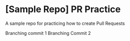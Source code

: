 # [Sample Repo] PR Practice
A sample repo for practicing how to create Pull Requests

Branching commit 1
Branching Commit 2
